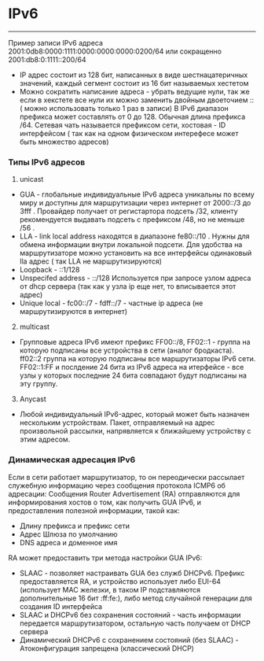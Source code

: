 # IPv6
_ _ _

Пример записи IPv6 адреса 2001:0db8:0000:1111:0000:0000:0000:0200/64 или сокращенно 2001:db8:0:1111::200/64
- IP адрес состоит из 128 бит, написанных в виде шестнацатеричных значений, каждый сегмент состоит из 16 бит называемых хестетом
- Можно сократить написание адреса - убрать  ведущие нули, так же если в хекстете все нули их можно заменить двойным двоеточием :: ( можно использовать только 1 раз в записи)
В IPv6 диапазон префикса может составлять от 0 до 128. Обычная длина префикса /64. Сетевая чать называется префиксом сети, хостовая - ID интерфейсом ( так как на одном физическом интерефесе может быть множество адресов)

### Типы IPv6 адресов
1. unicast
- GUA - глобальные индивидуальные IPv6 адреса уникальны по всему миру и доступны для маршрутизации через интернет от 2000::/3 до 3fff . Провайдер получает от регистартора подсеть /32, клиенту рекомендуется выдавать подсеть с префиксом /48, но не меньше /56 .
- LLA - link local address находятся в диапазоне fe80::/10 . Нужны для обмена информации внутри локальной подсети. Для удобства на маршрутизаторе можно установить на все интерфейсы одинаковый lla адрес ( так LLA не маршрутизируются)
- Loopback - ::1/128
- Unspecifed address - ::/128 Используется при запросе узлом адреса от dhcp сервера (так как у узла ip еще нет, то вписывается этот адрес)
- Unique local - fc00::/7 - fdff::/7 - частные ip адреса (не маршрутизируются в интернет)
2. multicast
- Групповые адреса IPv6 имеют префикс FF00::/8, FF02::1 - группа на которую подписаны все устройства в сети (аналог бродкаста). ff02::2 группа на которую подписаны все маршрутизаторы IPv6 сети. FF02::1:FF и послдение 24 бита из IPv6 адреса на итерфейсе - все узлы у которых последние 24 бита совпадают будут подписаны на эту группу.
3. Anycast
- Любой индивидуальный IPv6-адрес, который может быть назначен нескольким устройствам. Пакет, отправляемый на адрес произвольной рассылки, напрявляется к ближайшему устройству с этим адресом.

### Динамическая адресация IPv6
Если в сети работает маршрутизатор, то он переодически рассылает служебную информацию через сообщения протокола ICMP6 об адресации:
Сообщения Router Advertisement (RA) отправляются для информирования хостов о том, как получить GUA IPv6, и предоставления полезной информации, такой как:
- Длину префикса и префикс сети
- Адрес Шлюза по умолчанию
- DNS адреса и доменное имя

RA может предоставить три метода настройки GUA IPv6:
- SLAAC - позволяет настраивать GUA без служб DHCPv6. Префикс предоставляется RA, и устройство использует либо EUI-64 (использует MAC железки, в таком IP подставляются дополнительные 16 бит :ff:fe:), либо метод случайной генерации для создания ID интерфейса
- SLAAC и DHCPv6 без сохранения состояний - часть информации передается маршрутизатором, остальную часть получаем от DHCP сервера
- Динамический DHCPv6 с сохранением состояний (без SLAAC) - Атоконфигурация запрещена (классический DHCP)

